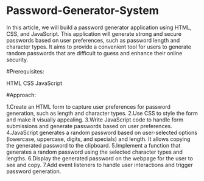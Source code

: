 # Password-Generator-System
In this article, we will build a password generator application using HTML, CSS, and JavaScript. This application will generate strong and secure passwords based on user preferences, such as password length and character types. It aims to provide a convenient tool for users to generate random passwords that are difficult to guess and enhance their online security.

#Prerequisites:

HTML
CSS
JavaScript

#Approach:

1.Create an HTML form to capture user preferences for password generation, such as length and character types.
2.Use CSS to style the form and make it visually appealing.
3.Write JavaScript code to handle form submissions and generate passwords based on user preferences.
4.JavaScript generates a random password based on user-selected options (lowercase, uppercase, digits, and specials) and length. It allows copying the generated password to the clipboard.
5.Implement a function that generates a random password using the selected character types and lengths.
6.Display the generated password on the webpage for the user to see and copy.
7.Add event listeners to handle user interactions and trigger password generation.
